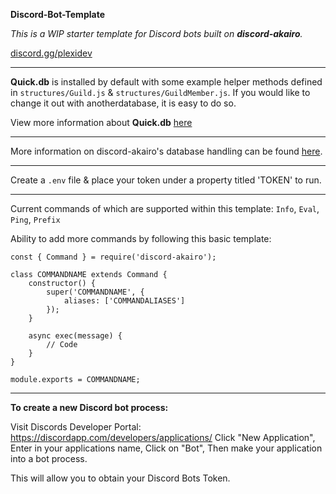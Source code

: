 **Discord-Bot-Template**

_This is a WIP starter template for Discord bots built on **discord-akairo**._

[discord.gg/plexidev](https://discord.gg/plexidev)

---

**Quick.db** is installed by default with some example helper methods defined in `structures/Guild.js` & `structures/GuildMember.js`. If you would like to change it out with anotherdatabase, it is easy to do so.

View more information about **Quick.db** [here](https://quickdb.js.org)

---

More information on discord-akairo's database handling can be found [here](https://discord-akairo.github.io/#/docs/main/8.0.0/other/providers).

---

Create a `.env` file & place your token under a property titled 'TOKEN' to run.

---

Current commands of which are supported within this template: 
`Info`, `Eval`, `Ping`, `Prefix`

Ability to add more commands by following this basic template:
```
const { Command } = require('discord-akairo');

class COMMANDNAME extends Command {
    constructor() {
        super('COMMANDNAME', {
            aliases: ['COMMANDALIASES']
        });
    }

    async exec(message) {
        // Code
    }
}

module.exports = COMMANDNAME;
```
 
---

**To create a new Discord bot process:**
 
Visit Discords Developer Portal: https://discordapp.com/developers/applications/
Click "New Application", 
Enter in your applications name, 
Click on "Bot", 
Then make your application into a bot process.

This will allow you to obtain your Discord Bots Token.
